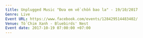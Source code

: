 ```yaml
---
title: Unplugged Music "Đưa em về chốn bao la" - 19/10/2017
Genre: Live
Event URL: https://www.facebook.com/events/128429514483402/
Venue: Tổ Chim Xanh - Bluebirds' Nest
Event date: 2017-10-19 07:00:00 +07:00
---
```


